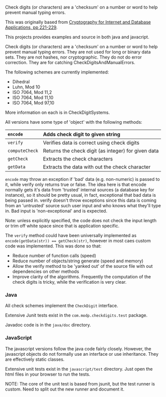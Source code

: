 Check digits (or characters) are a 'checksum' on a number or word to help prevent manual typing errors.

This was originally based from [Cryptography for Internet and Database Applications, pp 221-229](http://code.google.com/p/cida/).

This projects provides examples and source in both java and javacript.


Check digits (or characters) are a 'checksum' on a number or word to help prevent manual typing errors.   They are not used for long or binary data sets.  They are not hashes, nor cryptographic.  They do not do error correction.  They are for catching CheckDigitsAndManualErrors.

The following schemes are currently implemented:

  * Dihedral
  * Luhn, Mod 10
  * ISO 7064, Mod 11,2
  * ISO 7064, Mod 11,10
  * ISO 7064, Mod 97,10

More information on each is in CheckDigitSystems.

All versions have some type of 'object' with the following methods:

| `encode`	  | Adds check digit to given string |
|:-----------|:---------------------------------|
| `verify`	  | Verifies data is correct using check digits |
| `computeCheck` | Returns the check digit (as integer) for given data |
| `getCheck`	  | Extracts the check characters |
| `getData`	  | Extracts the data with out the check character |

`encode` may throw an exception if 'bad' data (e.g. non-numeric) is passed to it, while verify only returns true or false. The idea here is that encode normally gets it's data from 'trusted' internal sources (a database key for instance), so it should be pretty usual, in fact, exceptional that bad data is being passed in. verify doesn't throw exceptions since this data is coming from an 'untrusted' source such user input and who knows what they'll type in. Bad input is 'non-exceptional' and is expected.

Note: unless explicitly specified, the code does not check the input length or trim off white space since that is application specific.

The `verify` method could have been universally implemented as `encode(getData(str)) == getCheck(str)`, however in most caes custom code was implemented. This was done so that:

  * Reduce number of function calls (speed)
  * Reduce number of objects/string generate (speed and memory)
  * Allow the verify method to be 'yanked out' of the source file with out dependencies on other methods
  * Improve clarity of the algorithms. Frequently the computation of the check digits is tricky, while the verification is very clear.

### Java ###

All check schemes implement the `CheckDigit` interface.

Extensive Junit tests exist in the `com.modp.checkdigits.test` package.

Javadoc code is in the `java/doc` directory.

### JavaScript ###

The javascript versions follow the java code fairly closely. However, the javascript objects do not formally use an interface or use inheritance. They are effectively static classes.

Extensive unit tests exist in the `javascript/test` directory. Just open the html files in your browser to run the tests.

NOTE: The core of the unit test is based from jsunit, but the test runner is custom. Need to split out the new runner and document it.

